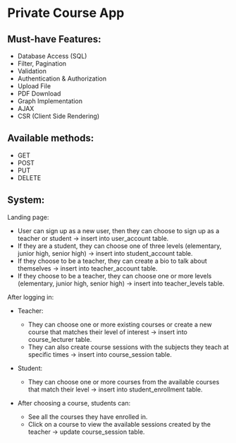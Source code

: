 # Private Course App

## Must-have Features:

- Database Access (SQL)
- Filter, Pagination
- Validation
- Authentication & Authorization
- Upload File
- PDF Download
- Graph Implementation
- AJAX
- CSR (Client Side Rendering)

## Available methods:

- GET
- POST
- PUT
- DELETE

## System:

Landing page:

- User can sign up as a new user, then they can choose to sign up as a teacher or student -> insert into user_account table.
- If they are a student, they can choose one of three levels (elementary, junior high, senior high) -> insert into student_account table.
- If they choose to be a teacher, they can create a bio to talk about themselves -> insert into teacher_account table.
- If they choose to be a teacher, they can choose one or more levels (elementary, junior high, senior high) -> insert into teacher_levels table.

After logging in:

- Teacher:

  - They can choose one or more existing courses or create a new course that matches their level of interest -> insert into course_lecturer table.
  - They can also create course sessions with the subjects they teach at specific times -> insert into course_session table.

- Student:
  - They can choose one or more courses from the available courses that match their level -> insert into student_enrollment table.
- After choosing a course, students can:
  - See all the courses they have enrolled in.
  - Click on a course to view the available sessions created by the teacher -> update course_session table.
